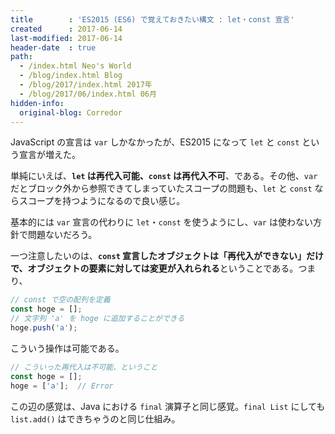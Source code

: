 ```yaml
---
title        : 'ES2015 (ES6) で覚えておきたい構文 : let・const 宣言'
created      : 2017-06-14
last-modified: 2017-06-14
header-date  : true
path:
  - /index.html Neo's World
  - /blog/index.html Blog
  - /blog/2017/index.html 2017年
  - /blog/2017/06/index.html 06月
hidden-info:
  original-blog: Corredor
---
```


JavaScript の宣言は `var` しかなかったが、ES2015 になって `let` と `const` という宣言が増えた。

単純にいえば、**`let` は再代入可能、`const` は再代入不可**、である。その他、`var` だとブロック外から参照できてしまっていたスコープの問題も、`let` と `const` ならスコープを持つようになるので良い感じ。

基本的には `var` 宣言の代わりに `let`・`const` を使うようにし、`var` は使わない方針で問題ないだろう。

一つ注意したいのは、**`const` 宣言したオブジェクトは「再代入ができない」だけで、オブジェクトの要素に対しては変更が入れられる**ということである。つまり、

```javascript
// const で空の配列を定義
const hoge = [];
// 文字列 'a' を hoge に追加することができる
hoge.push('a');
```

こういう操作は可能である。

```javascript
// こういった再代入は不可能、ということ
const hoge = [];
hoge = ['a'];  // Error
```

この辺の感覚は、Java における `final` 演算子と同じ感覚。`final List` にしても `list.add()` はできちゃうのと同じ仕組み。
